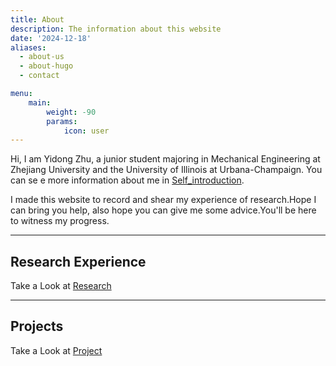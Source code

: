 ```yaml
---
title: About
description: The information about this website
date: '2024-12-18'
aliases:
  - about-us
  - about-hugo
  - contact

menu:
    main: 
        weight: -90
        params:
            icon: user
---
```


Hi, I am Yidong Zhu, a junior student majoring in Mechanical Engineering at Zhejiang University and the University of Illinois at Urbana-Champaign. You can se e more information about me in [Self_introduction](#).

I made this website to record and shear my experience of research.Hope I can bring you help, also hope you can give me some advice.You'll be here to witness my progress.

---

## Research Experience
Take a Look at [Research](#)

---

## Projects
Take a Look at [Project](#)